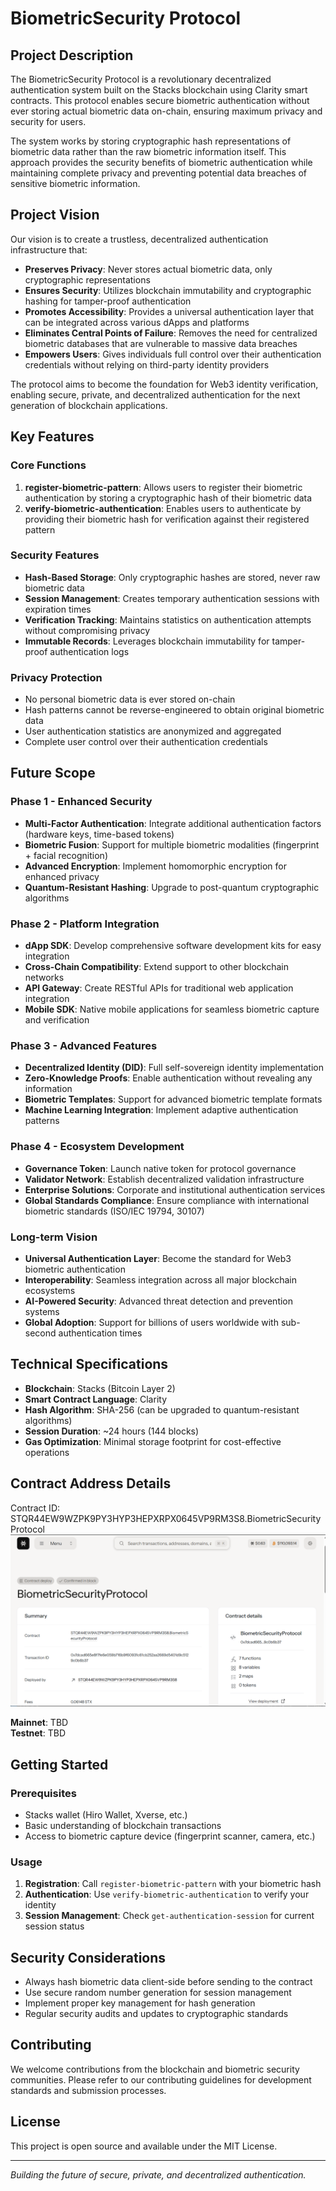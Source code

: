# BiometricSecurity Protocol

## Project Description

The BiometricSecurity Protocol is a revolutionary decentralized authentication system built on the Stacks blockchain using Clarity smart contracts. This protocol enables secure biometric authentication without ever storing actual biometric data on-chain, ensuring maximum privacy and security for users.

The system works by storing cryptographic hash representations of biometric data rather than the raw biometric information itself. This approach provides the security benefits of biometric authentication while maintaining complete privacy and preventing potential data breaches of sensitive biometric information.

## Project Vision

Our vision is to create a trustless, decentralized authentication infrastructure that:

- **Preserves Privacy**: Never stores actual biometric data, only cryptographic representations
- **Ensures Security**: Utilizes blockchain immutability and cryptographic hashing for tamper-proof authentication
- **Promotes Accessibility**: Provides a universal authentication layer that can be integrated across various dApps and platforms
- **Eliminates Central Points of Failure**: Removes the need for centralized biometric databases that are vulnerable to massive data breaches
- **Empowers Users**: Gives individuals full control over their authentication credentials without relying on third-party identity providers

The protocol aims to become the foundation for Web3 identity verification, enabling secure, private, and decentralized authentication for the next generation of blockchain applications.

## Key Features

### Core Functions

1. **register-biometric-pattern**: Allows users to register their biometric authentication by storing a cryptographic hash of their biometric data
2. **verify-biometric-authentication**: Enables users to authenticate by providing their biometric hash for verification against their registered pattern

### Security Features

- **Hash-Based Storage**: Only cryptographic hashes are stored, never raw biometric data
- **Session Management**: Creates temporary authentication sessions with expiration times
- **Verification Tracking**: Maintains statistics on authentication attempts without compromising privacy
- **Immutable Records**: Leverages blockchain immutability for tamper-proof authentication logs

### Privacy Protection

- No personal biometric data is ever stored on-chain
- Hash patterns cannot be reverse-engineered to obtain original biometric data
- User authentication statistics are anonymized and aggregated
- Complete user control over their authentication credentials

## Future Scope

### Phase 1 - Enhanced Security
- **Multi-Factor Authentication**: Integrate additional authentication factors (hardware keys, time-based tokens)
- **Biometric Fusion**: Support for multiple biometric modalities (fingerprint + facial recognition)
- **Advanced Encryption**: Implement homomorphic encryption for enhanced privacy
- **Quantum-Resistant Hashing**: Upgrade to post-quantum cryptographic algorithms

### Phase 2 - Platform Integration
- **dApp SDK**: Develop comprehensive software development kits for easy integration
- **Cross-Chain Compatibility**: Extend support to other blockchain networks
- **API Gateway**: Create RESTful APIs for traditional web application integration
- **Mobile SDK**: Native mobile applications for seamless biometric capture and verification

### Phase 3 - Advanced Features
- **Decentralized Identity (DID)**: Full self-sovereign identity implementation
- **Zero-Knowledge Proofs**: Enable authentication without revealing any information
- **Biometric Templates**: Support for advanced biometric template formats
- **Machine Learning Integration**: Implement adaptive authentication patterns

### Phase 4 - Ecosystem Development
- **Governance Token**: Launch native token for protocol governance
- **Validator Network**: Establish decentralized validation infrastructure
- **Enterprise Solutions**: Corporate and institutional authentication services
- **Global Standards Compliance**: Ensure compliance with international biometric standards (ISO/IEC 19794, 30107)

### Long-term Vision
- **Universal Authentication Layer**: Become the standard for Web3 biometric authentication
- **Interoperability**: Seamless integration across all major blockchain ecosystems
- **AI-Powered Security**: Advanced threat detection and prevention systems
- **Global Adoption**: Support for billions of users worldwide with sub-second authentication times

## Technical Specifications

- **Blockchain**: Stacks (Bitcoin Layer 2)
- **Smart Contract Language**: Clarity
- **Hash Algorithm**: SHA-256 (can be upgraded to quantum-resistant algorithms)
- **Session Duration**: ~24 hours (144 blocks)
- **Gas Optimization**: Minimal storage footprint for cost-effective operations

## Contract Address Details
Contract ID: STQR44EW9WZPK9PY3HYP3HEPXRPX0645VP9RM3S8.BiometricSecurityProtocol
![alt text](image.png)

**Mainnet**: TBD  
**Testnet**: TBD

## Getting Started

### Prerequisites
- Stacks wallet (Hiro Wallet, Xverse, etc.)
- Basic understanding of blockchain transactions
- Access to biometric capture device (fingerprint scanner, camera, etc.)

### Usage
1. **Registration**: Call `register-biometric-pattern` with your biometric hash
2. **Authentication**: Use `verify-biometric-authentication` to verify your identity
3. **Session Management**: Check `get-authentication-session` for current session status

## Security Considerations

- Always hash biometric data client-side before sending to the contract
- Use secure random number generation for session management
- Implement proper key management for hash generation
- Regular security audits and updates to cryptographic standards

## Contributing

We welcome contributions from the blockchain and biometric security communities. Please refer to our contributing guidelines for development standards and submission processes.

## License

This project is open source and available under the MIT License.

---

*Building the future of secure, private, and decentralized authentication.*
